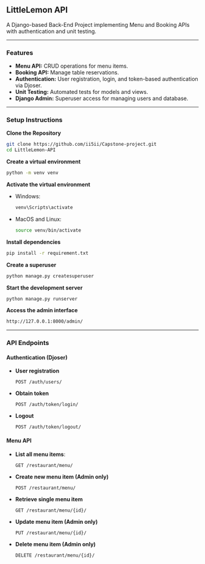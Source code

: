 ## LittleLemon API

A Django-based Back-End Project implementing Menu and Booking APIs with authentication and unit testing.

---

### Features
- **Menu API:** CRUD operations for menu items.
- **Booking API:** Manage table reservations.
- **Authentication:** User registration, login, and token-based authentication via Djoser.
- **Unit Testing:** Automated tests for models and views.
- **Django Admin:** Superuser access for managing users and database.

---

### Setup Instructions
**Clone the Repository**
   ```sh
   git clone https://github.com/ii5ii/Capstone-project.git
   cd LittleLemon-API 
   ```


**Create a virtual environment**
  ```sh
  python -m venv venv
  ```

**Activate the virtual environment**
  - Windows:
    ```sh
    venv\Scripts\activate
    ```
  - MacOS and Linux:
    ```sh
    source venv/bin/activate
    ```

**Install dependencies**
  ```sh
  pip install -r requirement.txt
  ```


**Create a superuser**
  ```sh
  python manage.py createsuperuser
  ```

**Start the development server**
  ```sh
  python manage.py runserver
  ```


**Access the admin interface**
  ```sh
  http://127.0.0.1:8000/admin/
  ```
---
### API Endpoints

#### Authentication (Djoser)

- **User registration**
  ```http
  POST /auth/users/
  ```

- **Obtain token**
  ```http
  POST /auth/token/login/
  ```

- **Logout**
  ```http
  POST /auth/token/logout/
  ```

#### Menu API

- **List all menu items**:
    ```http
    GET /restaurant/menu/
    ```

- **Create new menu item (Admin only)**
    ```http
    POST /restaurant/menu/
    ```

- **Retrieve single menu item**
    ```http
    GET /restaurant/menu/{id}/
    ```

- **Update menu item (Admin only)**
    ```http
    PUT /restaurant/menu/{id}/
    ```

- **Delete menu item (Admin only)**
    ```http
    DELETE /restaurant/menu/{id}/
    ```
